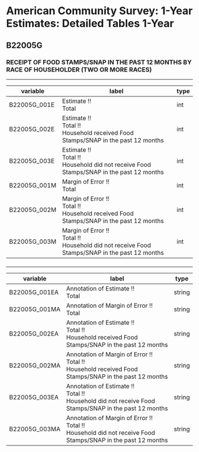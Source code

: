 # American Community Survey: 1-Year Estimates: Detailed Tables 1-Year

## B22005G

### RECEIPT OF FOOD STAMPS/SNAP IN THE PAST 12 MONTHS BY RACE OF HOUSEHOLDER (TWO OR MORE RACES)

___

| variable | label | type |
| ----- | ----- | ----- |
| B22005G_001E | Estimate !!<br>Total | int |
| B22005G_002E | Estimate !!<br>Total !!<br>Household received Food Stamps/SNAP in the past 12 months | int |
| B22005G_003E | Estimate !!<br>Total !!<br>Household did not receive Food Stamps/SNAP in the past 12 months | int |
| B22005G_001M | Margin of Error !!<br>Total | int |
| B22005G_002M | Margin of Error !!<br>Total !!<br>Household received Food Stamps/SNAP in the past 12 months | int |
| B22005G_003M | Margin of Error !!<br>Total !!<br>Household did not receive Food Stamps/SNAP in the past 12 months | int |
### 

___

| variable | label | type |
| ----- | ----- | ----- |
| B22005G_001EA | Annotation of Estimate !!<br>Total | string |
| B22005G_001MA | Annotation of Margin of Error !!<br>Total | string |
| B22005G_002EA | Annotation of Estimate !!<br>Total !!<br>Household received Food Stamps/SNAP in the past 12 months | string |
| B22005G_002MA | Annotation of Margin of Error !!<br>Total !!<br>Household received Food Stamps/SNAP in the past 12 months | string |
| B22005G_003EA | Annotation of Estimate !!<br>Total !!<br>Household did not receive Food Stamps/SNAP in the past 12 months | string |
| B22005G_003MA | Annotation of Margin of Error !!<br>Total !!<br>Household did not receive Food Stamps/SNAP in the past 12 months | string |


